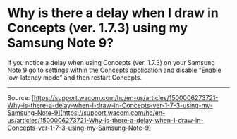 # Why is there a delay when I draw in Concepts (ver. 1.7.3) using my Samsung Note 9?

If you notice a delay when using Concepts (ver. 1.7.3) on your Samsung Note 9 go to settings within the Concepts application and disable “Enable low-latency mode” and then restart Concepts.

---
Source: [https://support.wacom.com/hc/en-us/articles/1500006273721-Why-is-there-a-delay-when-I-draw-in-Concepts-ver-1-7-3-using-my-Samsung-Note-9](https://support.wacom.com/hc/en-us/articles/1500006273721-Why-is-there-a-delay-when-I-draw-in-Concepts-ver-1-7-3-using-my-Samsung-Note-9)
